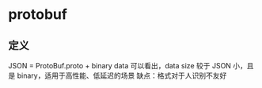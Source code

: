 # protobuf

## 定义
JSON = ProtoBuf.proto + binary data
可以看出，data size 较于 JSON 小，且是 binary，适用于高性能、低延迟的场景
缺点：格式对于人识别不友好
